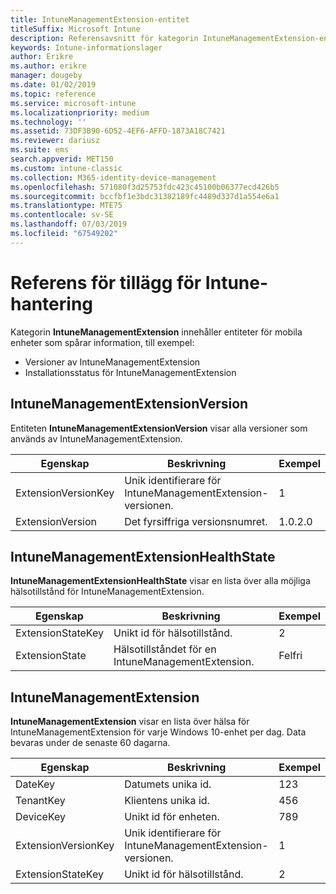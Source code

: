 ```yaml
---
title: IntuneManagementExtension-entitet
titleSuffix: Microsoft Intune
description: Referensavsnitt för kategorin IntuneManagementExtension-entitet för entitetssamlingar i API för Intune-informationslager.
keywords: Intune-informationslager
author: Erikre
ms.author: erikre
manager: dougeby
ms.date: 01/02/2019
ms.topic: reference
ms.service: microsoft-intune
ms.localizationpriority: medium
ms.technology: ''
ms.assetid: 73DF3B90-6D52-4EF6-AFFD-1873A18C7421
ms.reviewer: dariusz
ms.suite: ems
search.appverid: MET150
ms.custom: intune-classic
ms.collection: M365-identity-device-management
ms.openlocfilehash: 571080f3d25753fdc423c45100b06377ecd426b5
ms.sourcegitcommit: bccfbf1e3bdc31382189fc4489d337d1a554e6a1
ms.translationtype: MTE75
ms.contentlocale: sv-SE
ms.lasthandoff: 07/03/2019
ms.locfileid: "67549202"
---
```

# <a name="reference-for-intune-management-extension"></a>Referens för tillägg för Intune-hantering

Kategorin **IntuneManagementExtension** innehåller entiteter för mobila enheter som spårar information, till exempel:

  - Versioner av IntuneManagementExtension
  - Installationsstatus för IntuneManagementExtension

## <a name="intunemanagementextensionversion"></a>IntuneManagementExtensionVersion

Entiteten **IntuneManagementExtensionVersion** visar alla versioner som används av IntuneManagementExtension.

| Egenskap  | Beskrivning | Exempel |
|---------|------------|--------|
| ExtensionVersionKey |Unik identifierare för IntuneManagementExtension-versionen. | 1 |
| ExtensionVersion |Det fyrsiffriga versionsnumret. |1.0.2.0 |

## <a name="intunemanagementextensionhealthstate"></a>IntuneManagementExtensionHealthState

**IntuneManagementExtensionHealthState** visar en lista över alla möjliga hälsotillstånd för IntuneManagementExtension.

| Egenskap  | Beskrivning | Exempel |
|---------|------------|--------|
| ExtensionStateKey |Unikt id för hälsotillstånd. | 2 |
| ExtensionState |Hälsotillståndet för en IntuneManagementExtension. | Felfri |

## <a name="intunemanagementextension"></a>IntuneManagementExtension

**IntuneManagementExtension** visar en lista över hälsa för IntuneManagementExtension för varje Windows 10-enhet per dag.
Data bevaras under de senaste 60 dagarna. 


|      Egenskap       |                         Beskrivning                         | Exempel |
|---------------------|-------------------------------------------------------------|---------|
|       DateKey       |               Datumets unika id.                |   123   |
|      TenantKey      |              Klientens unika id.               |   456   |
|      DeviceKey      |              Unikt id för enheten.               |   789   |
| ExtensionVersionKey | Unik identifierare för IntuneManagementExtension-versionen. |    1    |
|  ExtensionStateKey  |             Unikt id för hälsotillstånd.              |    2    |

